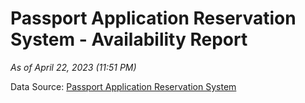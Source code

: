 # Passport Application Reservation System - Availability Report

*As of April 22, 2023 (11:51 PM)*

Data Source: [Passport Application Reservation System](https://eservices.immigration.gov.lk:8443/appointment/pages/reservationApplication.xhtml)